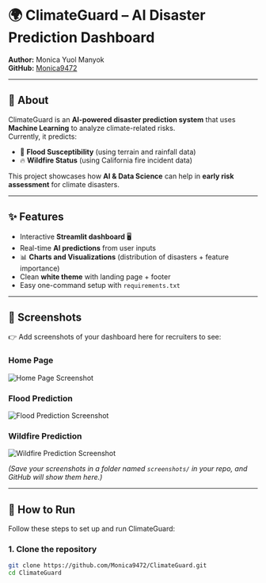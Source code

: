 # 🌍 ClimateGuard – AI Disaster Prediction Dashboard  

**Author:** Monica Yuol Manyok  
**GitHub:** [Monica9472](https://github.com/Monica9472)  

---

## 📖 About  
ClimateGuard is an **AI-powered disaster prediction system** that uses **Machine Learning** to analyze climate-related risks.  
Currently, it predicts:  
- 🌊 **Flood Susceptibility** (using terrain and rainfall data)  
- 🔥 **Wildfire Status** (using California fire incident data)  

This project showcases how **AI & Data Science** can help in **early risk assessment** for climate disasters.  

---

## ✨ Features  
- Interactive **Streamlit dashboard** 🖥️  
- Real-time **AI predictions** from user inputs  
- 📊 **Charts and Visualizations** (distribution of disasters + feature importance)  
- Clean **white theme** with landing page + footer  
- Easy one-command setup with `requirements.txt`  

---

## 📸 Screenshots  

👉 Add screenshots of your dashboard here for recruiters to see:  

### Home Page  
![Home Page Screenshot](screenshots/home.png)  

### Flood Prediction  
![Flood Prediction Screenshot](screenshots/flood.png)  

### Wildfire Prediction  
![Wildfire Prediction Screenshot](screenshots/wildfire.png)  

*(Save your screenshots in a folder named `screenshots/` in your repo, and GitHub will show them here.)*  

---

## 🚀 How to Run  

Follow these steps to set up and run ClimateGuard:  

### 1. Clone the repository  
```bash
git clone https://github.com/Monica9472/ClimateGuard.git
cd ClimateGuard
